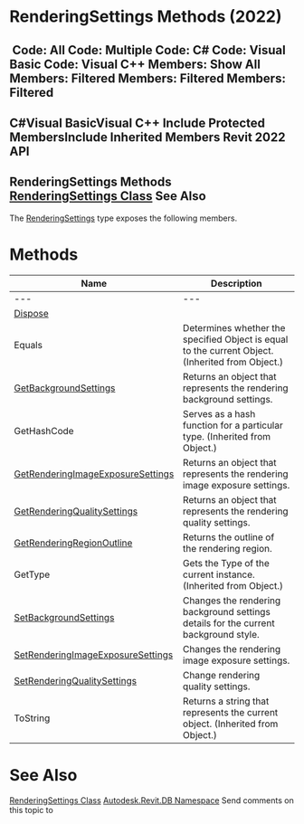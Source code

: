 # RenderingSettings Methods (2022)

﻿
 Code: All Code: Multiple Code: C# Code: Visual Basic Code: Visual C++  Members: Show All Members: Filtered Members: Filtered Members: Filtered   
---  
C#Visual BasicVisual C++
Include Protected MembersInclude Inherited Members
Revit 2022 API  
---  
RenderingSettings Methods  
[RenderingSettings Class](7ba669f3-bd38-464b-f3f7-8a0b4e513a0a.md "RenderingSettings Class") See Also  
---  
The [RenderingSettings](7ba669f3-bd38-464b-f3f7-8a0b4e513a0a.md "RenderingSettings Class") type exposes the following members.
# Methods
| Name | Description |
| --- | --- |
| --- | --- | --- |
| [Dispose](f620adce-81d8-32da-7330-419af9a87948.md "Dispose Method") |
| Equals | Determines whether the specified Object is equal to the current Object. (Inherited from Object.) |
| [GetBackgroundSettings](26870ca6-9b40-73d7-0ac0-0bcb650bf39c.md "GetBackgroundSettings Method") | Returns an object that represents the rendering background settings. |
| GetHashCode | Serves as a hash function for a particular type.  (Inherited from Object.) |
| [GetRenderingImageExposureSettings](816b0d12-39ec-faa2-fc63-f4e5b276e738.md "GetRenderingImageExposureSettings Method") | Returns an object that represents the rendering image exposure settings. |
| [GetRenderingQualitySettings](091b888e-4712-9cd4-32ca-3932de0c13c3.md "GetRenderingQualitySettings Method") | Returns an object that represents the rendering quality settings. |
| [GetRenderingRegionOutline](aa9a0a5b-0b25-20a2-fb5a-2bd857e00627.md "GetRenderingRegionOutline Method") | Returns the outline of the rendering region. |
| GetType | Gets the Type of the current instance. (Inherited from Object.) |
| [SetBackgroundSettings](f13da327-a88d-32ce-e769-c44f61375869.md "SetBackgroundSettings Method") | Changes the rendering background settings details for the current background style. |
| [SetRenderingImageExposureSettings](427592f3-91cb-031c-9532-0abff072ddcc.md "SetRenderingImageExposureSettings Method") | Changes the rendering image exposure settings. |
| [SetRenderingQualitySettings](cdc7c4f1-cbd1-f72b-bb9a-af6d1038cdaa.md "SetRenderingQualitySettings Method") | Change rendering quality settings. |
| ToString | Returns a string that represents the current object. (Inherited from Object.) |

# See Also
[RenderingSettings Class](7ba669f3-bd38-464b-f3f7-8a0b4e513a0a.md "RenderingSettings Class")
[Autodesk.Revit.DB Namespace](87546ba7-461b-c646-cbb1-2cb8f5bff8b2.md "Autodesk.Revit.DB Namespace")
Send comments on this topic to 